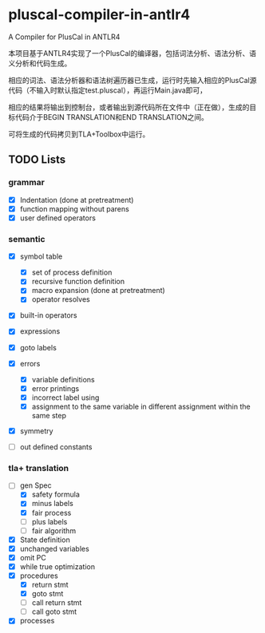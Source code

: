 # pluscal-compiler-in-antlr4

A Compiler for PlusCal in ANTLR4

本项目基于ANTLR4实现了一个PlusCal的编译器，包括词法分析、语法分析、语义分析和代码生成。

相应的词法、语法分析器和语法树遍历器已生成，运行时先输入相应的PlusCal源代码（不输入时默认指定test.pluscal），再运行Main.java即可，

相应的结果将输出到控制台，或者输出到源代码所在文件中（正在做），生成的目标代码介于BEGIN TRANSLATION和END TRANSLATION之间。

可将生成的代码拷贝到TLA+Toolbox中运行。

## TODO Lists

### grammar

- [x] Indentation (done at pretreatment)
- [x] function mapping without parens
- [x] user defined operators

### semantic

- [x] symbol table
    - [x] set of process definition
    - [x] recursive function definition
    - [x] macro expansion (done at pretreatment)
    - [x] operator resolves
- [x] built-in operators
- [x] expressions
- [x] goto labels
- [x] errors
    - [x] variable definitions
    - [x] error printings
    - [x] incorrect label using
    - [x] assignment to the same variable in different assignment within the same step
- [x] symmetry
- [ ] out defined constants


### tla+ translation

- [ ] gen Spec
    - [x] safety formula
    - [x] minus labels
    - [x] fair process
    - [ ] plus labels
    - [ ] fair algorithm
- [x] State definition
- [x] unchanged variables
- [x] omit PC
- [x] while true optimization
- [x] procedures
    - [x] return stmt
    - [x] goto stmt
    - [ ] call return stmt
    - [ ] call goto stmt
- [x] processes
```